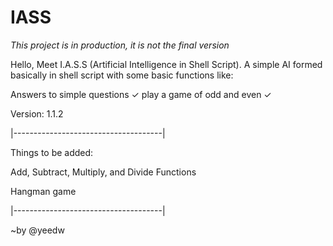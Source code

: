 # IASS
*This project is in production, it is not the final version*

Hello, Meet I.A.S.S (Artificial Intelligence in Shell Script).
A simple AI formed basically in shell script with some basic functions like:

Answers to simple questions ✓
play a game of odd and even ✓

Version: 1.1.2

|-------------------------------------|

Things to be added:

Add, Subtract, Multiply, and Divide Functions

Hangman game

|-------------------------------------|

~by @yeedw
